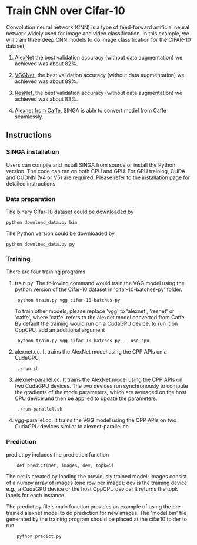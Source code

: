 <!--
    Licensed to the Apache Software Foundation (ASF) under one
    or more contributor license agreements.  See the NOTICE file
    distributed with this work for additional information
    regarding copyright ownership.  The ASF licenses this file
    to you under the Apache License, Version 2.0 (the
    "License"); you may not use this file except in compliance
    with the License.  You may obtain a copy of the License at

      http://www.apache.org/licenses/LICENSE-2.0

    Unless required by applicable law or agreed to in writing,
    software distributed under the License is distributed on an
    "AS IS" BASIS, WITHOUT WARRANTIES OR CONDITIONS OF ANY
    KIND, either express or implied.  See the License for the
    specific language governing permissions and limitations
    under the License.
-->
# Train CNN over Cifar-10


Convolution neural network (CNN) is a type of feed-forward artificial neural
network widely used for image and video classification. In this example, we
will train three deep CNN models to do image classification for the CIFAR-10 dataset,

1. [AlexNet](https://code.google.com/p/cuda-convnet/source/browse/trunk/example-layers/layers-18pct.cfg)
the best validation accuracy (without data augmentation) we achieved was about 82%.

2. [VGGNet](http://torch.ch/blog/2015/07/30/cifar.html), the best validation accuracy (without data augmentation) we achieved was about 89%.
3. [ResNet](https://github.com/facebook/fb.resnet.torch), the best validation accuracy (without data augmentation) we achieved was about 83%.
4. [Alexnet from Caffe](https://github.com/BVLC/caffe/tree/master/examples/cifar10), SINGA is able to convert model from Caffe seamlessly.


## Instructions


### SINGA installation

Users can compile and install SINGA from source or install the Python version.
The code can ran on both CPU and GPU. For GPU training, CUDA and CUDNN (V4 or V5)
are required. Please refer to the installation page for detailed instructions.

### Data preparation

The binary Cifar-10 dataset could be downloaded by

    python download_data.py bin

The Python version could be downloaded by

    python download_data.py py

### Training

There are four training programs

1. train.py. The following command would train the VGG model using the python
version of the Cifar-10 dataset in 'cifar-10-batches-py' folder.

        python train.py vgg cifar-10-batches-py

    To train other models, please replace 'vgg' to 'alexnet', 'resnet' or 'caffe',
    where 'caffe' refers to the alexnet model converted from Caffe. By default
    the training would run on a CudaGPU device, to run it on CppCPU, add an additional
    argument

        python train.py vgg cifar-10-batches-py  --use_cpu

2. alexnet.cc. It trains the AlexNet model using the CPP APIs on a CudaGPU,

        ./run.sh

3. alexnet-parallel.cc. It trains the AlexNet model using the CPP APIs on two CudaGPU devices.
The two devices run synchronously to compute the gradients of the mode parameters, which are
averaged on the host CPU device and then be applied to update the parameters.

        ./run-parallel.sh

4. vgg-parallel.cc. It trains the VGG model using the CPP APIs on two CudaGPU devices similar to alexnet-parallel.cc.

### Prediction

predict.py includes the prediction function

        def predict(net, images, dev, topk=5)

The net is created by loading the previously trained model; Images consist of
a numpy array of images (one row per image); dev is the training device, e.g.,
a CudaGPU device or the host CppCPU device; It returns the topk labels for each instance.

The predict.py file's main function provides an example of using the pre-trained alexnet model to do prediction for new images.
The 'model.bin' file generated by the training program should be placed at the cifar10 folder to run

        python predict.py
